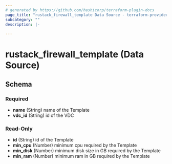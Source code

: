 ```yaml
---
# generated by https://github.com/hashicorp/terraform-plugin-docs
page_title: "rustack_firewall_template Data Source - terraform-provider-rustack"
subcategory: ""
description: |-
  
---
```


# rustack_firewall_template (Data Source)





<!-- schema generated by tfplugindocs -->
## Schema

### Required

- **name** (String) name of the Template
- **vdc_id** (String) id of the VDC

### Read-Only

- **id** (String) id of the Template
- **min_cpu** (Number) minimum cpu required by the Template
- **min_disk** (Number) minimum disk size in GB required by the Template
- **min_ram** (Number) minimum ram in GB required by the Template


